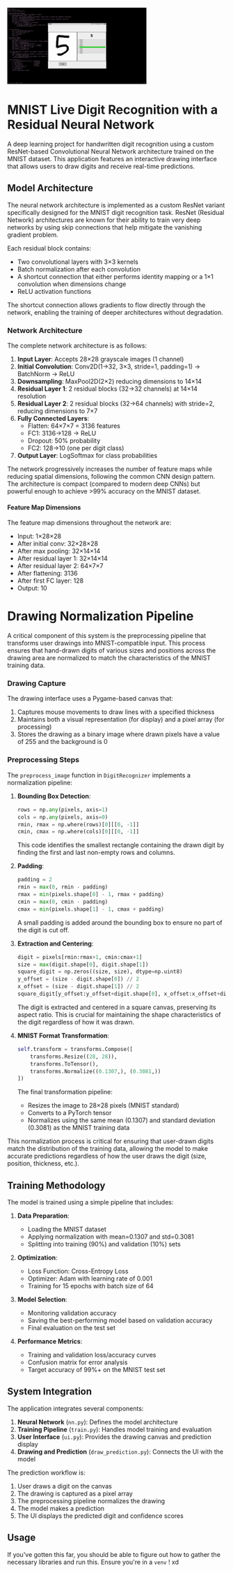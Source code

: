 ![MNIST_ResNet](MNIST_resnet.gif)
# MNIST Live Digit Recognition with a Residual Neural Network

A deep learning project for handwritten digit recognition using a custom ResNet-based Convolutional Neural Network architecture trained on the MNIST dataset. This application features an interactive drawing interface that allows users to draw digits and receive real-time predictions.

## Model Architecture

The neural network architecture is implemented as a custom ResNet variant specifically designed for the MNIST digit recognition task. ResNet (Residual Network) architectures are known for their ability to train very deep networks by using skip connections that help mitigate the vanishing gradient problem.

Each residual block contains:
- Two convolutional layers with 3×3 kernels
- Batch normalization after each convolution
- A shortcut connection that either performs identity mapping or a 1×1 convolution when dimensions change
- ReLU activation functions

The shortcut connection allows gradients to flow directly through the network, enabling the training of deeper architectures without degradation.

### Network Architecture

The complete network architecture is as follows:

1. **Input Layer**: Accepts 28×28 grayscale images (1 channel)
2. **Initial Convolution**: Conv2D(1→32, 3×3, stride=1, padding=1) → BatchNorm → ReLU
3. **Downsampling**: MaxPool2D(2×2) reducing dimensions to 14×14
4. **Residual Layer 1**: 2 residual blocks (32→32 channels) at 14×14 resolution
5. **Residual Layer 2**: 2 residual blocks (32→64 channels) with stride=2, reducing dimensions to 7×7
6. **Fully Connected Layers**:
   - Flatten: 64×7×7 = 3136 features
   - FC1: 3136→128 → ReLU
   - Dropout: 50% probability
   - FC2: 128→10 (one per digit class)
7. **Output Layer**: LogSoftmax for class probabilities

The network progressively increases the number of feature maps while reducing spatial dimensions, following the common CNN design pattern. The architecture is compact (compared to modern deep CNNs) but powerful enough to achieve >99% accuracy on the MNIST dataset.

#### Feature Map Dimensions

The feature map dimensions throughout the network are:
- Input: 1×28×28
- After initial conv: 32×28×28
- After max pooling: 32×14×14
- After residual layer 1: 32×14×14
- After residual layer 2: 64×7×7
- After flattening: 3136
- After first FC layer: 128
- Output: 10

# Drawing Normalization Pipeline

A critical component of this system is the preprocessing pipeline that transforms user drawings into MNIST-compatible input. This process ensures that hand-drawn digits of various sizes and positions across the drawing area are normalized to match the characteristics of the MNIST training data.

### Drawing Capture

The drawing interface uses a Pygame-based canvas that:
1. Captures mouse movements to draw lines with a specified thickness
2. Maintains both a visual representation (for display) and a pixel array (for processing)
3. Stores the drawing as a binary image where drawn pixels have a value of 255 and the background is 0

### Preprocessing Steps

The `preprocess_image` function in `DigitRecognizer` implements a normalization pipeline:

1. **Bounding Box Detection**:
   ```python
   rows = np.any(pixels, axis=1)
   cols = np.any(pixels, axis=0)
   rmin, rmax = np.where(rows)[0][[0, -1]]
   cmin, cmax = np.where(cols)[0][[0, -1]]
   ```
   This code identifies the smallest rectangle containing the drawn digit by finding the first and last non-empty rows and columns.

2. **Padding**:
   ```python
   padding = 2
   rmin = max(0, rmin - padding)
   rmax = min(pixels.shape[0] - 1, rmax + padding)
   cmin = max(0, cmin - padding)
   cmax = min(pixels.shape[1] - 1, cmax + padding)
   ```
   A small padding is added around the bounding box to ensure no part of the digit is cut off.

3. **Extraction and Centering**:
   ```python
   digit = pixels[rmin:rmax+1, cmin:cmax+1]
   size = max(digit.shape[0], digit.shape[1])
   square_digit = np.zeros((size, size), dtype=np.uint8)
   y_offset = (size - digit.shape[0]) // 2
   x_offset = (size - digit.shape[1]) // 2
   square_digit[y_offset:y_offset+digit.shape[0], x_offset:x_offset+digit.shape[1]] = digit
   ```
   The digit is extracted and centered in a square canvas, preserving its aspect ratio. This is crucial for maintaining the shape characteristics of the digit regardless of how it was drawn.

4. **MNIST Format Transformation**:
   ```python
   self.transform = transforms.Compose([
       transforms.Resize((28, 28)),
       transforms.ToTensor(),
       transforms.Normalize((0.1307,), (0.3081,))
   ])
   ```
   The final transformation pipeline:
   - Resizes the image to 28×28 pixels (MNIST standard)
   - Converts to a PyTorch tensor
   - Normalizes using the same mean (0.1307) and standard deviation (0.3081) as the MNIST training data

This normalization process is critical for ensuring that user-drawn digits match the distribution of the training data, allowing the model to make accurate predictions regardless of how the user draws the digit (size, position, thickness, etc.).

## Training Methodology

The model is trained using a simple pipeline that includes:

1. **Data Preparation**:
   - Loading the MNIST dataset
   - Applying normalization with mean=0.1307 and std=0.3081
   - Splitting into training (90%) and validation (10%) sets

2. **Optimization**:
   - Loss Function: Cross-Entropy Loss
   - Optimizer: Adam with learning rate of 0.001
   - Training for 15 epochs with batch size of 64

3. **Model Selection**:
   - Monitoring validation accuracy
   - Saving the best-performing model based on validation accuracy
   - Final evaluation on the test set

4. **Performance Metrics**:
   - Training and validation loss/accuracy curves
   - Confusion matrix for error analysis
   - Target accuracy of 99%+ on the MNIST test set

## System Integration

The application integrates several components:

1. **Neural Network** (`nn.py`): Defines the model architecture
2. **Training Pipeline** (`train.py`): Handles model training and evaluation
3. **User Interface** (`ui.py`): Provides the drawing canvas and prediction display
4. **Drawing and Prediction** (`draw_prediction.py`): Connects the UI with the model

The prediction workflow is:
1. User draws a digit on the canvas
2. The drawing is captured as a pixel array
3. The preprocessing pipeline normalizes the drawing
4. The model makes a prediction
5. The UI displays the predicted digit and confidence scores

## Usage
If you've gotten this far, you should be able to figure out how to gather the necessary libraries and run this. Ensure you're in a `venv` ! xd
